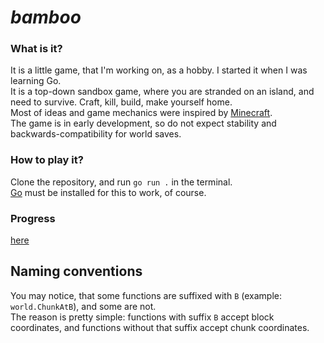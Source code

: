 # _bamboo_

### What is it?
It is a little game, that I'm working on, as a hobby. I started it when I was learning Go.  
It is a top-down sandbox game, where you are stranded on an island, and need to survive. Craft, kill, build, make yourself home.  
Most of ideas and game mechanics were inspired by [Minecraft](https://minecraft.net/).  
The game is in early development, so do not expect stability and backwards-compatibility for world saves.

### How to play it?
Clone the repository, and run `go run .` in the terminal.   
[Go](https://go.dev/) must be installed for this to work, of course.

### Progress
[here](https://github.com/users/3elDU/projects/1)

## Naming conventions
You may notice, that some functions are suffixed with `B` (example: `world.ChunkAtB`), and some are not.  
The reason is pretty simple: functions with suffix `B` accept block coordinates, and functions without that suffix accept chunk coordinates.
